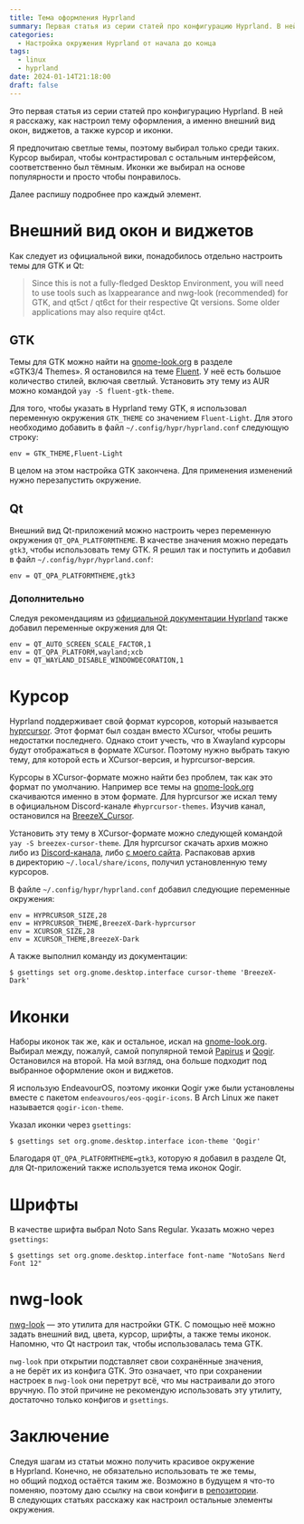```yaml
---
title: Тема оформления Hyprland
summary: Первая статья из серии статей про конфигурацию Hyprland. В ней я расскажу как настроил тему оформления, а именно внешний вид окон и виджетов, курсор и иконки.
categories:
  - Настройка окружения Hyprland от начала до конца
tags:
  - linux
  - hyprland
date: 2024-01-14T21:18:00
draft: false
---
```


Это первая статья из&nbsp;серии статей про конфигурацию Hyprland. В&nbsp;ней я&nbsp;расскажу, как настроил тему оформления, а&nbsp;именно внешний вид окон, виджетов, а&nbsp;также курсор и&nbsp;иконки.

Я&nbsp;предпочитаю светлые темы, поэтому выбирал только среди таких. Курсор выбирал, чтобы контрастировал с&nbsp;остальным интерфейсом, соответственно был тёмным. Иконки&nbsp;же выбирал на&nbsp;основе популярности и&nbsp;просто чтобы понравилось.

Далее распишу подробнее про каждый элемент.

# Внешний вид окон и&nbsp;виджетов

Как следует из&nbsp;официальной вики, понадобилось отдельно настроить темы для GTK и&nbsp;Qt:

> Since this is&nbsp;not a&nbsp;fully-fledged Desktop Environment, you will need to&nbsp;use tools such as&nbsp;lxappearance and nwg-look (recommended) for GTK, and qt5ct&nbsp;/ qt6ct for their respective&nbsp;Qt versions. Some older applications may also require qt4ct.

## GTK

Темы для GTK можно найти&nbsp;на [gnome-look.org](https://www.gnome-look.org/) в&nbsp;разделе &laquo;GTK3/4&nbsp;Themes&raquo;. Я&nbsp;остановился на&nbsp;теме [Fluent](https://github.com/vinceliuice/Fluent-gtk-theme). У&nbsp;неё есть большое количество стилей, включая светлый. Установить эту тему из&nbsp;AUR можно командой `yay -S fluent-gtk-theme`.

Для того, чтобы указать в&nbsp;Hyprland тему GTK, я&nbsp;использовал переменную окружения `GTK_THEME` со&nbsp;значением `Fluent-Light`. Для этого необходимо добавить в&nbsp;файл `~/.config/hypr/hyprland.conf` следующую строку:

```
env = GTK_THEME,Fluent-Light
```

В&nbsp;целом на&nbsp;этом настройка GTK закончена. Для применения изменений нужно перезапустить окружение.

## Qt

Внешний вид Qt-приложений можно настроить через переменную окружения `QT_QPA_PLATFORMTHEME`. В&nbsp;качестве значения можно передать `gtk3`, чтобы использовать тему GTK. Я&nbsp;решил так и&nbsp;поступить и&nbsp;добавил в&nbsp;файл `~/.config/hypr/hyprland.conf`:

```
env = QT_QPA_PLATFORMTHEME,gtk3
```

### Дополнительно

Следуя рекомендациям&nbsp;из [официальной документации Hyprland](https://wiki.hyprland.org/Configuring/Environment-variables/) также добавил переменные окружения для Qt:

```
env = QT_AUTO_SCREEN_SCALE_FACTOR,1
env = QT_QPA_PLATFORM,wayland;xcb
env = QT_WAYLAND_DISABLE_WINDOWDECORATION,1
```

# Курсор

Hyprland поддерживает свой формат курсоров, который называется [hyprcursor](https://wiki.hyprland.org/Hypr-Ecosystem/hyprcursor/). Этот формат был создан вместо XCursor, чтобы решить недостатки последнего. Однако стоит учесть, что в&nbsp;Xwayland курсоры будут отображаться в&nbsp;формате XCursor. Поэтому нужно выбрать такую тему, для которой есть и&nbsp;XCursor-версия, и&nbsp;hyprcursor-версия.

Курсоры в&nbsp;XCursor-формате можно найти без проблем, так как это формат по&nbsp;умолчанию. Например все темы&nbsp;на [gnome-look.org](https://www.gnome-look.org/) скачиваются именно в&nbsp;этом формате. Для hyprcursor&nbsp;же искал тему в&nbsp;официальном Discord-канале `#hyprcursor-themes`. Изучив канал, остановился&nbsp;на [BreezeX_Cursor](https://github.com/ful1e5/BreezeX_Cursor).

Установить эту тему в&nbsp;XCursor-формате можно следующей командой `yay -S breezex-cursor-theme`. Для hyprcursor скачать архив можно либо&nbsp;из [Discord-канала](https://discord.com/channels/961691461554950145/1216066899729977435/1255300607523422249), либо [с&nbsp;моего сайта](BreezeX-Dark-hyprcursor.zip). Распаковав архив в&nbsp;директорию `~/.local/share/icons`, получил установленную тему курсоров.

В&nbsp;файле `~/.config/hypr/hyprland.conf` добавил следующие переменные окружения:

```
env = HYPRCURSOR_SIZE,28
env = HYPRCURSOR_THEME,BreezeX-Dark-hyprcursor
env = XCURSOR_SIZE,28
env = XCURSOR_THEME,BreezeX-Dark
```

А&nbsp;также выполнил команду из&nbsp;документации:

```console
$ gsettings set org.gnome.desktop.interface cursor-theme 'BreezeX-Dark'
```

# Иконки

Наборы иконок так&nbsp;же, как и&nbsp;остальное, искал&nbsp;на [gnome-look.org](https://www.gnome-look.org/). Выбирал между, пожалуй, самой популярной темой [Papirus](https://github.com/PapirusDevelopmentTeam/papirus-icon-theme) и&nbsp;[Qogir](https://github.com/vinceliuice/Qogir-icon-theme). Остановился на&nbsp;второй. На&nbsp;мой взгляд, она больше подходит под выбранное оформление окон и&nbsp;виджетов.

Я&nbsp;использую EndeavourOS, поэтому иконки Qogir уже были установлены вместе с&nbsp;пакетом `endeavouros/eos-qogir-icons`. В&nbsp;Arch Linux&nbsp;же пакет называется `qogir-icon-theme`.

Указал иконки через `gsettings`:

```console
$ gsettings set org.gnome.desktop.interface icon-theme 'Qogir'
```

Благодаря `QT_QPA_PLATFORMTHEME=gtk3`, которую я&nbsp;добавил в&nbsp;разделе&nbsp;Qt, для Qt-приложений также используется тема иконок Qogir.

# Шрифты

В&nbsp;качестве шрифта выбрал Noto Sans Regular. Указать можно через `gsettings`:

```console
$ gsettings set org.gnome.desktop.interface font-name "NotoSans Nerd Font 12"
```

# nwg-look

[nwg-look](https://github.com/nwg-piotr/nwg-look)&nbsp;&mdash; это утилита для настройки GTK. С&nbsp;помощью неё можно задать внешний вид, цвета, курсор, шрифты, а&nbsp;также темы иконок. Напомню, что&nbsp;Qt настроил так, чтобы использовалась тема GTK.

`nwg-look` при открытии подставляет свои сохранённые значения, а&nbsp;не&nbsp;берёт их&nbsp;из&nbsp;конфига GTK. Это означает, что при сохранении настроек в `nwg-look` они перетрут всё, что мы&nbsp;настраивали до&nbsp;этого вручную. По&nbsp;этой причине не&nbsp;рекомендую использовать эту утилиту, достаточно только конфигов и `gsettings`.

# Заключение

Следуя шагам из&nbsp;статьи можно получить красивое окружение в&nbsp;Hyprland. Конечно, не&nbsp;обязательно использовать те&nbsp;же темы, но&nbsp;общий подход остаётся таким&nbsp;же. Возможно в&nbsp;будущем я&nbsp;что-то поменяю, поэтому даю ссылку на&nbsp;свои конфиги&nbsp;в [репозитории](https://github.com/ismd/dotfiles). В&nbsp;следующих статьях расскажу как настроил остальные элементы окружения.
